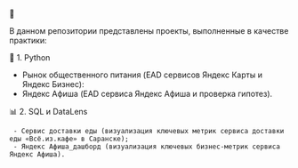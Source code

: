 :memo:  

В данном репозитории представлены проекты, выполненные в качестве практики:

:snake: 1. Python
   - Рынок общественного питания (EAD сервисов Яндекс Карты и Яндекс Бизнес):
   - Яндекс Афиша (EAD сервиса Яндекс Афиша и проверка гипотез).
     
:bar_chart: 2. SQL и DataLens  

     - Сервис доставки еды (визуализация ключевых метрик сервиса доставки еды «Всё.из.кафе» в Саранске);   
     - Яндекс Афиша_дашборд (визуализация ключевых бизнес-метрик сервиса Яндекс Афиша).
